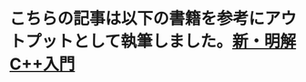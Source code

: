 # こちらの記事は以下の書籍を参考にアウトプットとして執筆しました。[新・明解C++入門](https://www.amazon.co.jp/%E6%96%B0%E3%83%BB%E6%98%8E%E8%A7%A3C-%E5%85%A5%E9%96%80-%E6%9F%B4%E7%94%B0-%E6%9C%9B%E6%B4%8B-ebook/dp/B0787YH4L2/ref=sr_1_2?__mk_ja_JP=%E3%82%AB%E3%82%BF%E3%82%AB%E3%83%8A&dchild=1&keywords=c%2B%2B%E6%98%8E%E8%A7%A3&qid=1608483290&s=digital-text&sr=1-2)

